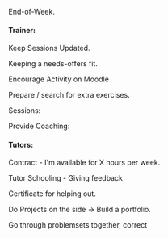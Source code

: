 End-of-Week.

#### Trainer:

Keep Sessions Updated.

Keeping a needs-offers fit.

Encourage Activity on Moodle

Prepare / search for extra exercises.

Sessions:

Provide Coaching:

#### Tutors:

Contract - I'm available for X hours per week.

Tutor Schooling - Giving feedback 

Certificate for helping out.

Do Projects on the side -&gt; Build a portfolio.

Go through problemsets together, correct 

